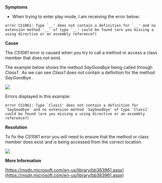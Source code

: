 

**Symptoms**


- When trying to enter play mode, I am receiving the error below:


```
error CS1061: Type `__' does not contain a definition for `__' and no extension method `__' of type `__' could be found (are you missing a using directive or an assembly reference?)
```


**Cause**



The  *CS1061* error is caused when you try to call a method or access a class member that does not exist.



The example below shows the method  *SayGoodbye*  being called through  *Class1* . As we can see  *Class1*  does not contain a definition for the method  *SayGoodbye* .



![](/hc/en-us/article_attachments/201880536/CS1061_a.png)



Errors displayed in this example:


```
error CS1061: Type `Class1' does not contain a definition for `SayGoodbye' and no extension method `SayGoodbye' of type `Class1' could be found (are you missing a using directive or an assembly reference?)
```


**Resolution**



To fix the  *CS1061* error you will need to ensure that the method or class member does exist and is being accessed from the correct location.



![](/hc/en-us/article_attachments/201880546/CS1061_b.png)



**More Information**



[https://msdn.microsoft.com/en-us/library/bb383961.aspx](https://msdn.microsoft.com/en-us/library/bb383961.aspx)





